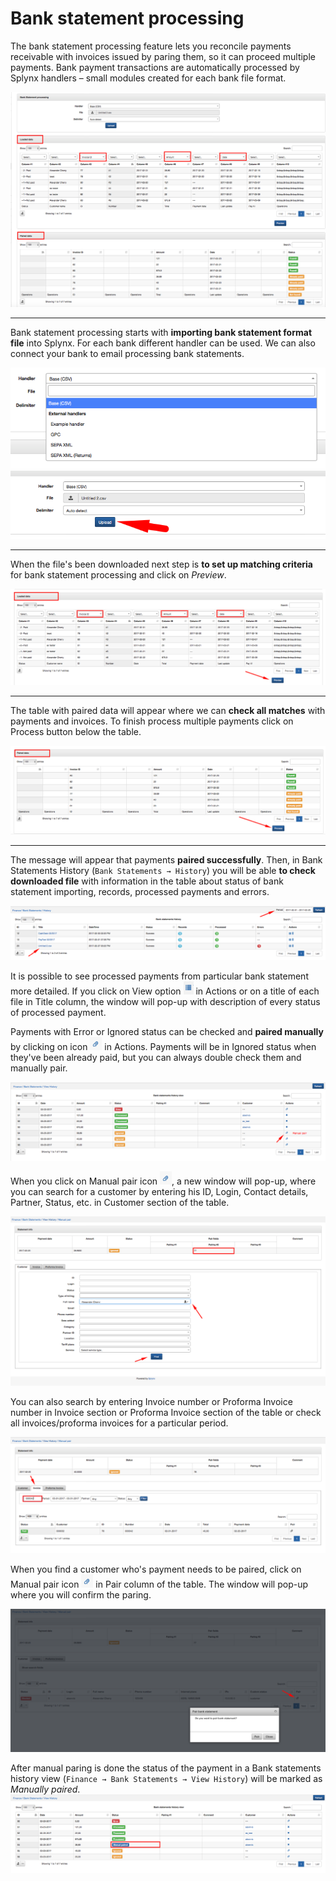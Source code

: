 Bank statement processing
==========

The bank statement processing feature lets you reconcile payments receivable with invoices issued by paring them, so it can proceed multiple payments. Bank payment transactions are automatically processed by Splynx handlers – small modules created for each bank file format.

![Bank statement processing](main.png)

---
Bank statement processing starts with **importing bank statement format file** into Splynx. For each bank different handler can be used. We can also connect your bank to email processing bank statements.

![Handler](handler.png)
![Upload](upload.png)

---
When the file's been downloaded next step is **to set up matching criteria** for bank statement processing and click on *Preview*.

![Loaded data](loaded_data.png)


---
The table with paired data will appear where we can **check all matches** with payments and invoices. To finish process multiple payments click on Process button below the table.

![Period](period_data.png)


---
The message will appear that payments **paired successfully**. Then, in Bank Statements History (`Bank Statements → History`) you will be able **to check downloaded file** with information in the table about status of bank statement importing, records, processed payments and errors.

![History](history.png)


It is possible to see processed payments from particular bank statement more detailed. If you click on View option ![View](list_icon.png) in Actions  or on a title of each file in Title column, the window will pop-up with description of every status of processed payment.

Payments with Error or Ignored status can be checked and **paired manually** by clicking on  icon ![Paired](paired_icon.png) in Actions. Payments will be in Ignored status when they've been already paid, but you can always double check them and manually pair.

![View history](view_history.png)


When you click on Manual pair icon ![Paired](paired_icon.png), a new window will pop-up, where you can search for a customer by entering his ID, Login, Contact details, Partner, Status, etc. in Customer section of the table.

![Manual pair](manual_pair.png)


You can also search by entering Invoice number or Proforma Invoice number in Invoice section or Proforma Invoice section of the table or check all invoices/proforma invoices for a particular period.

![Manual pair](manual_pair1.png)


When you find a customer who's payment needs to be paired, click on Manual pair icon ![Paired](paired_icon.png) in Pair column of the table. The window will pop-up where you will confirm the paring.

![Pair](confirmation.png)


After manual paring is done the status of the payment in a Bank statements history view (`Finance → Bank Statements → View History`) will be marked as *Manually paired*.
![Status](status.png)
